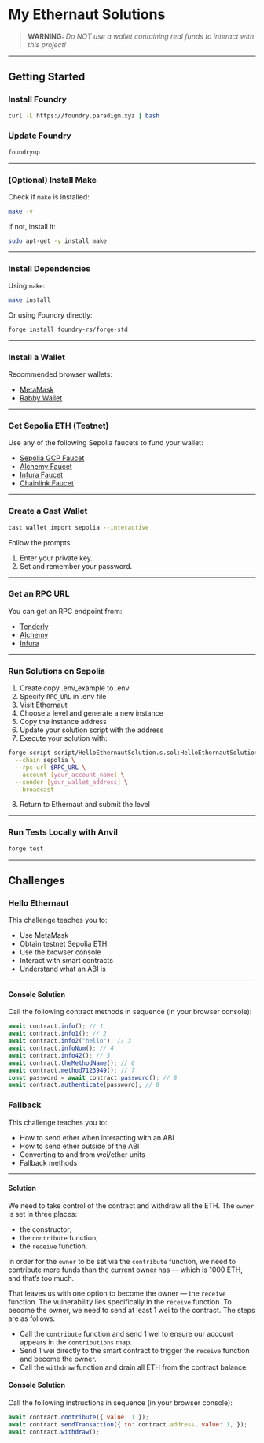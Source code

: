 # My Ethernaut Solutions

> **WARNING:** *Do NOT use a wallet containing real funds to interact with this project!*

---

## Getting Started

### Install Foundry

```bash
curl -L https://foundry.paradigm.xyz | bash
```

### Update Foundry

```bash
foundryup
```

---

### (Optional) Install Make

Check if `make` is installed:

```bash
make -v
```

If not, install it:

```bash
sudo apt-get -y install make
```

---

### Install Dependencies

Using `make`:

```bash
make install
```

Or using Foundry directly:

```bash
forge install foundry-rs/forge-std
```

---

### Install a Wallet

Recommended browser wallets:

* [MetaMask](https://chromewebstore.google.com/detail/metamask/nkbihfbeogaeaoehlefnkodbefgpgknn)
* [Rabby Wallet](https://chromewebstore.google.com/detail/rabby-wallet/acmacodkjbdgmoleebolmdjonilkdbch)

---

### Get Sepolia ETH (Testnet)

Use any of the following Sepolia faucets to fund your wallet:

* [Sepolia GCP Faucet](https://cloud.google.com/application/web3/faucet/ethereum/sepolia)
* [Alchemy Faucet](https://alchemy.com/faucets/ethereum-sepolia)
* [Infura Faucet](https://docs.metamask.io/developer-tools/faucet)
* [Chainlink Faucet](https://faucets.chain.link/sepolia)

---

### Create a Cast Wallet

```bash
cast wallet import sepolia --interactive
```

Follow the prompts:

1. Enter your private key.
2. Set and remember your password.

---

### Get an RPC URL

You can get an RPC endpoint from:

* [Tenderly](https://tenderly.co/)
* [Alchemy](https://www.alchemy.com/)
* [Infura](https://www.infura.io/)

---

### Run Solutions on Sepolia

1. Create copy .env_example to .env
2. Specify `RPC_URL` in .env file
3. Visit [Ethernaut](https://ethernaut.openzeppelin.com/)
4. Choose a level and generate a new instance
5. Copy the instance address
6. Update your solution script with the address
7. Execute your solution with:

```bash
forge script script/HelloEthernautSolution.s.sol:HelloEthernautSolution \
  --chain sepolia \
  --rpc-url $RPC_URL \
  --account [your_account_name] \
  --sender [your_wallet_address] \
  --broadcast
```

8. Return to Ethernaut and submit the level

---

### Run Tests Locally with Anvil

```bash
forge test
```

---

## Challenges

### Hello Ethernaut

This challenge teaches you to:

* Use MetaMask
* Obtain testnet Sepolia ETH
* Use the browser console
* Interact with smart contracts
* Understand what an ABI is

---

#### Console Solution

Call the following contract methods in sequence (in your browser console):

```js
await contract.info(); // 1
await contract.info1(); // 2
await contract.info2("hello"); // 3
await contract.infoNum(); // 4
await contract.info42(); // 5
await contract.theMethodName(); // 6
await contract.method7123949(); // 7
const password = await contract.password(); // 8
await contract.authenticate(password); // 8
```

### Fallback

This challenge teaches you to:

* How to send ether when interacting with an ABI
* How to send ether outside of the ABI
* Converting to and from wei/ether units
* Fallback methods

---

#### Solution

We need to take control of the contract and withdraw all the ETH.
The `owner` is set in three places:

* the constructor;
* the `contribute` function;
* the `receive` function.

In order for the `owner` to be set via the `contribute` function, we need to contribute more funds than the current owner has — which is 1000 ETH, and that’s too much.

That leaves us with one option to become the owner — the `receive` function.
The vulnerability lies specifically in the `receive` function. To become the owner, we need to send at least 1 wei to the contract. The steps are as follows:

* Call the `contribute` function and send 1 wei to ensure our account appears in the `contributions` map.
* Send 1 wei directly to the smart contract to trigger the `receive` function and become the owner.
* Call the `withdraw` function and drain all ETH from the contract balance.


#### Console Solution

Call the following instructions in sequence (in your browser console):

```js
await contract.contribute({ value: 1 });
await contract.sendTransaction({ to: contract.address, value: 1, });
await contract.withdraw();
```
